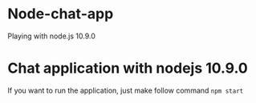 # Node-chat-app
Playing with node.js 10.9.0
# Chat application with nodejs 10.9.0
If you want to run the application, just make follow command `npm start`
